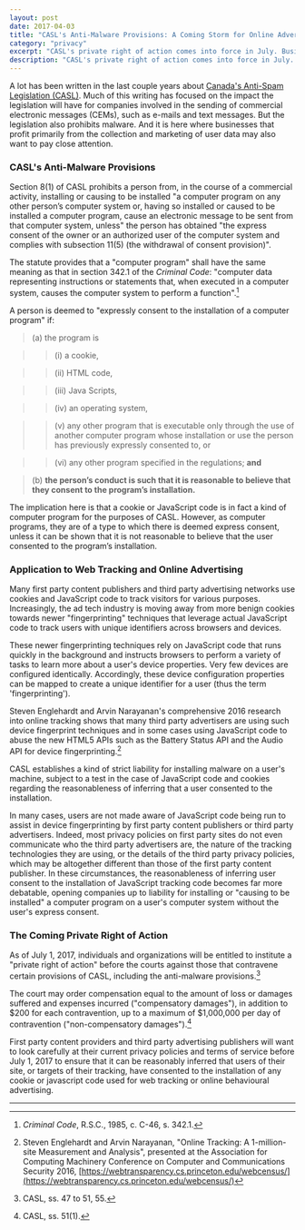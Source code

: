 ```yaml
---
layout: post
date: 2017-04-03
title: "CASL's Anti-Malware Provisions: A Coming Storm for Online Advertisers?"
category: "privacy"
excerpt: "CASL's private right of action comes into force in July. Businesses that profit from web tracking will want to pay close attention."
description: "CASL's private right of action comes into force in July. Businesses that profit from web tracking will want to pay close attention."
---
```


A lot has been written in the last couple years about [Canada's Anti-Spam Legislation (CASL)](http://laws-lois.justice.gc.ca/eng/acts/E-1.6/FullText.html). Much of this writing has focused on the impact the legislation will have for companies involved in the sending of commercial electronic messages (CEMs), such as e-mails and text messages. But the legislation also prohibits malware. And it is here where businesses that profit primarily from the collection and marketing of user data may also want to pay close attention.

### CASL's Anti-Malware Provisions

Section 8(1) of CASL prohibits a person from, in the course of a commercial activity, installing or causing to be installed "a computer program on any other person’s computer system or, having so installed or caused to be installed a computer program, cause an electronic message to be sent from that computer system, unless" the person has obtained "the express consent of the owner or an authorized user of the computer system and complies with subsection 11(5) (the withdrawal of consent provision)".

The statute provides that a "computer program" shall have the same meaning as that in section 342.1 of the *Criminal Code*: "computer data representing instructions or statements that, when executed in a computer system, causes the computer system to perform a function".[^1]

A person is deemed to "expressly consent to the installation of a computer program" if:

> (a) the program is

> > (i) a cookie,

> > (ii) HTML code,

> > (iii) Java Scripts,

> > (iv) an operating system,

> > (v) any other program that is executable only through the use of another computer program whose installation or use the person has previously expressly consented to, or

> > (vi) any other program specified in the regulations; **and**

> (b) **the person’s conduct is such that it is reasonable to believe that they consent to the program’s installation.**

The implication here is that a cookie or JavaScript code is in fact a kind of computer program for the purposes of CASL. However, as computer programs, they are of a type to which there is deemed express consent, unless it can be shown that it is not reasonable to believe that the user consented to the program’s installation.

### Application to Web Tracking and Online Advertising

Many first party content publishers and third party advertising networks use cookies and JavaScript code to track visitors for various purposes. Increasingly, the ad tech industry is moving away from more benign cookies towards newer "fingerprinting" techniques that leverage actual JavaScript code to  track users with unique identifiers across browsers and devices.

These newer fingerprinting techniques rely on JavaScript code that runs quickly in the background and instructs browsers to perform a variety of tasks to learn more about a user's device properties. Very few devices are configured identically. Accordingly, these device configuration properties can be mapped to create a unique identifier for a user (thus the term 'fingerprinting').

Steven Englehardt and Arvin Narayanan's comprehensive 2016 research into online tracking shows that many third party advertisers are using such device fingerprint techniques and in some cases using JavaScript code to abuse the new HTML5 APIs such as the Battery Status API and the Audio API for device fingerprinting.[^2]

CASL establishes a kind of strict liability for installing malware on a user's machine, subject to a test in the case of JavaScript code and cookies regarding the reasonableness of inferring that a user consented to the installation.

In many cases, users are not made aware of JavaScript code being run to assist in device fingerprinting by first party content publishers or third party advertisers. Indeed, most privacy policies on first party sites do not even communicate who the third party advertisers are, the nature of the tracking technologies they are using, or the details of the third party privacy policies, which may be altogether different than those of the first party content publisher. In these circumstances, the reasonableness of inferring user consent to the installation of JavaScript tracking code becomes far more debatable, opening companies up to liability for installing or "causing to be installed" a computer program on a user's computer system without the user's express consent.

### The Coming Private Right of Action

As of July 1, 2017, individuals and organizations will be entitled to institute a "private right of action" before the courts against those that contravene certain provisions of CASL, including the anti-malware provisions.[^3]

The court may order compensation equal to the amount of loss or damages suffered and expenses incurred ("compensatory damages"), in addition to $200 for each contravention, up to a maximum of $1,000,000 per day of contravention ("non-compensatory damages").[^4]

First party content providers and third party advertising publishers will want to look carefully at their current privacy policies and terms of service before July 1, 2017 to ensure that it can be reasonably inferred that users of their site, or targets of their tracking, have consented to the installation of any cookie or javascript code used for web tracking or online behavioural advertising.

---

[^1]: *Criminal Code*, R.S.C., 1985, c. C-46, s. 342.1.

[^2]: Steven Englehardt and Arvin Narayanan, "Online Tracking: A 1-million-site Measurement and Analysis", presented at the Association for Computing Machinery Conference on Computer and Communications Security 2016, [https://webtransparency.cs.princeton.edu/webcensus/](https://webtransparency.cs.princeton.edu/webcensus/)

[^3]: CASL, ss. 47 to 51, 55.

[^4]: CASL, ss. 51(1).
